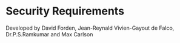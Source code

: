 # Security Requirements

Developed by David Forden, Jean-Reynald Vivien-Gayout de Falco, Dr.P.S.Ramkumar and Max Carlson

